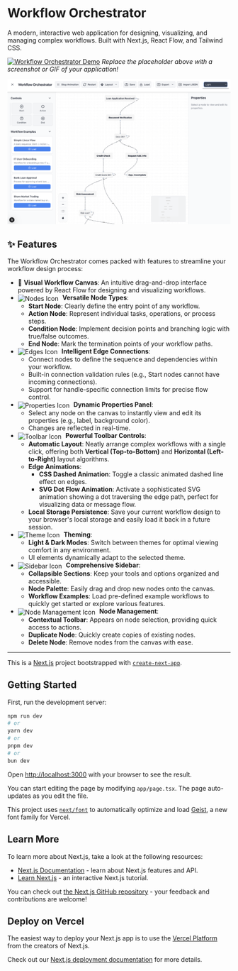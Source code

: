 # Workflow Orchestrator

A modern, interactive web application for designing, visualizing, and managing complex workflows. Built with Next.js, React Flow, and Tailwind CSS.

[![Workflow Orchestrator Demo](https://via.placeholder.com/1200x600.png?text=Workflow+Orchestrator+App+Screenshot+Here)](https://via.placeholder.com/1200x600.png?text=Workflow+Orchestrator+App+Screenshot+Here)
*Replace the placeholder above with a screenshot or GIF of your application!*

![alt text](image.png)

## ✨ Features

The Workflow Orchestrator comes packed with features to streamline your workflow design process:

*   🎨 **Visual Workflow Canvas**: An intuitive drag-and-drop interface powered by React Flow for designing and visualizing workflows.
*   <img src="https://img.icons8.com/ios-filled/20/000000/tree-structure.png" alt="Nodes Icon" style="display: inline-block; vertical-align: middle; margin-right: 5px;"/> **Versatile Node Types**:
    *   **Start Node**: Clearly define the entry point of any workflow.
    *   **Action Node**: Represent individual tasks, operations, or process steps.
    *   **Condition Node**: Implement decision points and branching logic with true/false outcomes.
    *   **End Node**: Mark the termination points of your workflow paths.
*   <img src="https://img.icons8.com/ios/20/000000/resize-horizontal.png" alt="Edges Icon" style="display: inline-block; vertical-align: middle; margin-right: 5px;"/> **Intelligent Edge Connections**:
    *   Connect nodes to define the sequence and dependencies within your workflow.
    *   Built-in connection validation rules (e.g., Start nodes cannot have incoming connections).
    *   Support for handle-specific connection limits for precise flow control.
*   <img src="https://img.icons8.com/ios-glyphs/20/000000/settings.png" alt="Properties Icon" style="display: inline-block; vertical-align: middle; margin-right: 5px;"/> **Dynamic Properties Panel**:
    *   Select any node on the canvas to instantly view and edit its properties (e.g., label, background color).
    *   Changes are reflected in real-time.
*   <img src="https://img.icons8.com/ios-glyphs/20/000000/wrench.png" alt="Toolbar Icon" style="display: inline-block; vertical-align: middle; margin-right: 5px;"/> **Powerful Toolbar Controls**:
    *   **Automatic Layout**: Neatly arrange complex workflows with a single click, offering both **Vertical (Top-to-Bottom)** and **Horizontal (Left-to-Right)** layout algorithms.
    *   **Edge Animations**:
        *   **CSS Dashed Animation**: Toggle a classic animated dashed line effect on edges.
        *   **SVG Dot Flow Animation**: Activate a sophisticated SVG animation showing a dot traversing the edge path, perfect for visualizing data or message flow.
    *   **Local Storage Persistence**: Save your current workflow design to your browser\'s local storage and easily load it back in a future session.
*   <img src="https://img.icons8.com/ios-glyphs/20/000000/paint-palette.png" alt="Theme Icon" style="display: inline-block; vertical-align: middle; margin-right: 5px;"/> **Theming**:
    *   **Light & Dark Modes**: Switch between themes for optimal viewing comfort in any environment.
    *   UI elements dynamically adapt to the selected theme.
*   <img src="https://img.icons8.com/ios-glyphs/20/000000/sidebar-menu.png" alt="Sidebar Icon" style="display: inline-block; vertical-align: middle; margin-right: 5px;"/> **Comprehensive Sidebar**:
    *   **Collapsible Sections**: Keep your tools and options organized and accessible.
    *   **Node Palette**: Easily drag and drop new nodes onto the canvas.
    *   **Workflow Examples**: Load pre-defined example workflows to quickly get started or explore various features.
*   <img src="https://img.icons8.com/ios-glyphs/20/000000/maintenance.png" alt="Node Management Icon" style="display: inline-block; vertical-align: middle; margin-right: 5px;"/> **Node Management**:
    *   **Contextual Toolbar**: Appears on node selection, providing quick access to actions.
    *   **Duplicate Node**: Quickly create copies of existing nodes.
    *   **Delete Node**: Remove nodes from the canvas with ease.

---

This is a [Next.js](https://nextjs.org) project bootstrapped with [`create-next-app`](https://nextjs.org/docs/app/api-reference/cli/create-next-app).

## Getting Started

First, run the development server:

```bash
npm run dev
# or
yarn dev
# or
pnpm dev
# or
bun dev
```

Open [http://localhost:3000](http://localhost:3000) with your browser to see the result.

You can start editing the page by modifying `app/page.tsx`. The page auto-updates as you edit the file.

This project uses [`next/font`](https://nextjs.org/docs/app/building-your-application/optimizing/fonts) to automatically optimize and load [Geist](https://vercel.com/font), a new font family for Vercel.

## Learn More

To learn more about Next.js, take a look at the following resources:

- [Next.js Documentation](https://nextjs.org/docs) - learn about Next.js features and API.
- [Learn Next.js](https://nextjs.org/learn) - an interactive Next.js tutorial.

You can check out [the Next.js GitHub repository](https://github.com/vercel/next.js) - your feedback and contributions are welcome!

## Deploy on Vercel

The easiest way to deploy your Next.js app is to use the [Vercel Platform](https://vercel.com/new?utm_medium=default-template&filter=next.js&utm_source=create-next-app&utm_campaign=create-next-app-readme) from the creators of Next.js.

Check out our [Next.js deployment documentation](https://nextjs.org/docs/app/building-your-application/deploying) for more details.
